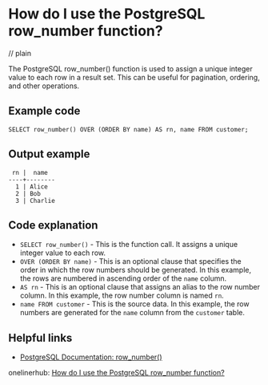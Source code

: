 # How do I use the PostgreSQL row_number function?
// plain

The PostgreSQL row_number() function is used to assign a unique integer value to each row in a result set. This can be useful for pagination, ordering, and other operations.

## Example code

```
SELECT row_number() OVER (ORDER BY name) AS rn, name FROM customer;
```

## Output example

```
 rn |  name
----+--------
  1 | Alice
  2 | Bob
  3 | Charlie
```

## Code explanation

- `SELECT row_number()` - This is the function call. It assigns a unique integer value to each row.
- `OVER (ORDER BY name)` - This is an optional clause that specifies the order in which the row numbers should be generated. In this example, the rows are numbered in ascending order of the `name` column.
- `AS rn` - This is an optional clause that assigns an alias to the row number column. In this example, the row number column is named `rn`.
- `name FROM customer` - This is the source data. In this example, the row numbers are generated for the `name` column from the `customer` table.

## Helpful links
- [PostgreSQL Documentation: row_number()](https://www.postgresql.org/docs/9.5/functions-window.html#FUNCTIONS-WINDOW-ROW-NUMBER)

onelinerhub: [How do I use the PostgreSQL row_number function?](https://onelinerhub.com/postgresql/how-do-i-use-the-postgresql-row-number-function)